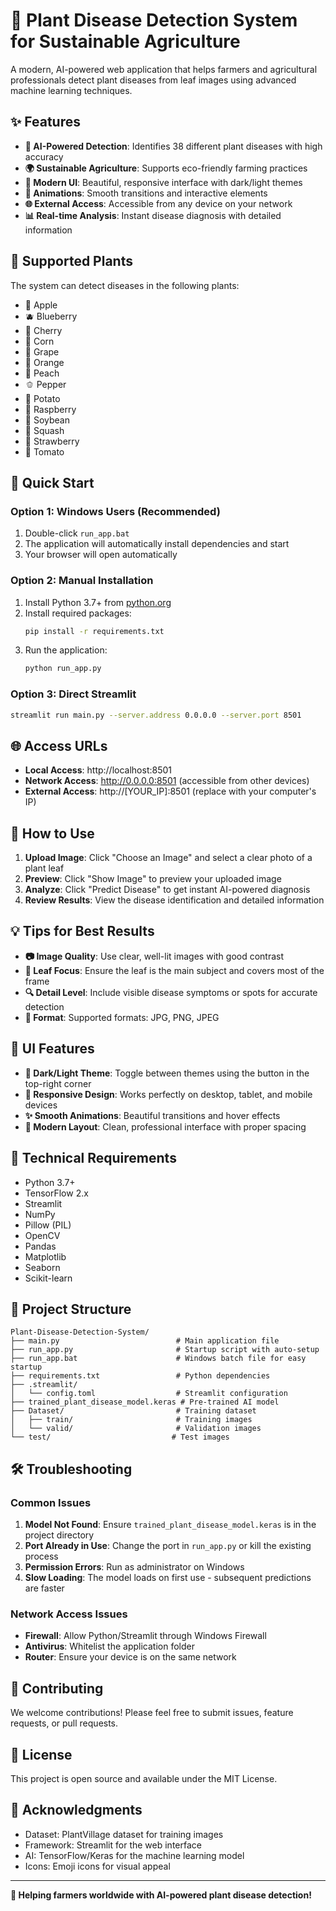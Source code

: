 # 🌱 Plant Disease Detection System for Sustainable Agriculture

A modern, AI-powered web application that helps farmers and agricultural professionals detect plant diseases from leaf images using advanced machine learning techniques.

## ✨ Features

- **🔬 AI-Powered Detection**: Identifies 38 different plant diseases with high accuracy
- **🌍 Sustainable Agriculture**: Supports eco-friendly farming practices
- **📱 Modern UI**: Beautiful, responsive interface with dark/light themes
- **🎨 Animations**: Smooth transitions and interactive elements
- **🌐 External Access**: Accessible from any device on your network
- **📊 Real-time Analysis**: Instant disease diagnosis with detailed information

## 🌿 Supported Plants

The system can detect diseases in the following plants:
- 🍎 Apple
- 🫐 Blueberry  
- 🍒 Cherry
- 🌽 Corn
- 🍇 Grape
- 🍊 Orange
- 🍑 Peach
- 🫑 Pepper
- 🥔 Potato
- 🍓 Raspberry
- 🫘 Soybean
- 🎃 Squash
- 🍓 Strawberry
- 🍅 Tomato

## 🚀 Quick Start

### Option 1: Windows Users (Recommended)
1. Double-click `run_app.bat`
2. The application will automatically install dependencies and start
3. Your browser will open automatically

### Option 2: Manual Installation
1. Install Python 3.7+ from [python.org](https://python.org)
2. Install required packages:
   ```bash
   pip install -r requirements.txt
   ```
3. Run the application:
   ```bash
   python run_app.py
   ```

### Option 3: Direct Streamlit
```bash
streamlit run main.py --server.address 0.0.0.0 --server.port 8501
```

## 🌐 Access URLs

- **Local Access**: http://localhost:8501
- **Network Access**: http://0.0.0.0:8501 (accessible from other devices)
- **External Access**: http://[YOUR_IP]:8501 (replace with your computer's IP)

## 📱 How to Use

1. **Upload Image**: Click "Choose an Image" and select a clear photo of a plant leaf
2. **Preview**: Click "Show Image" to preview your uploaded image
3. **Analyze**: Click "Predict Disease" to get instant AI-powered diagnosis
4. **Review Results**: View the disease identification and detailed information

## 💡 Tips for Best Results

- **📷 Image Quality**: Use clear, well-lit images with good contrast
- **🍃 Leaf Focus**: Ensure the leaf is the main subject and covers most of the frame
- **🔍 Detail Level**: Include visible disease symptoms or spots for accurate detection
- **📐 Format**: Supported formats: JPG, PNG, JPEG

## 🎨 UI Features

- **🌙 Dark/Light Theme**: Toggle between themes using the button in the top-right corner
- **📱 Responsive Design**: Works perfectly on desktop, tablet, and mobile devices
- **✨ Smooth Animations**: Beautiful transitions and hover effects
- **🎯 Modern Layout**: Clean, professional interface with proper spacing

## 🔧 Technical Requirements

- Python 3.7+
- TensorFlow 2.x
- Streamlit
- NumPy
- Pillow (PIL)
- OpenCV
- Pandas
- Matplotlib
- Seaborn
- Scikit-learn

## 📁 Project Structure

```
Plant-Disease-Detection-System/
├── main.py                          # Main application file
├── run_app.py                       # Startup script with auto-setup
├── run_app.bat                      # Windows batch file for easy startup
├── requirements.txt                 # Python dependencies
├── .streamlit/
│   └── config.toml                  # Streamlit configuration
├── trained_plant_disease_model.keras # Pre-trained AI model
├── Dataset/                         # Training dataset
│   ├── train/                       # Training images
│   └── valid/                       # Validation images
└── test/                           # Test images
```

## 🛠️ Troubleshooting

### Common Issues

1. **Model Not Found**: Ensure `trained_plant_disease_model.keras` is in the project directory
2. **Port Already in Use**: Change the port in `run_app.py` or kill the existing process
3. **Permission Errors**: Run as administrator on Windows
4. **Slow Loading**: The model loads on first use - subsequent predictions are faster

### Network Access Issues

- **Firewall**: Allow Python/Streamlit through Windows Firewall
- **Antivirus**: Whitelist the application folder
- **Router**: Ensure your device is on the same network

## 🤝 Contributing

We welcome contributions! Please feel free to submit issues, feature requests, or pull requests.

## 📄 License

This project is open source and available under the MIT License.

## 🙏 Acknowledgments

- Dataset: PlantVillage dataset for training images
- Framework: Streamlit for the web interface
- AI: TensorFlow/Keras for the machine learning model
- Icons: Emoji icons for visual appeal

---

**🌱 Helping farmers worldwide with AI-powered plant disease detection!**
